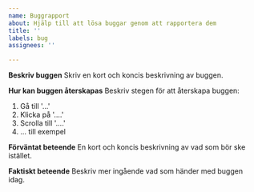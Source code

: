 ```yaml
---
name: Buggrapport
about: Hjälp till att lösa buggar genom att rapportera dem
title: ''
labels: bug
assignees: ''

---
```


**Beskriv buggen**
Skriv en kort och koncis beskrivning av buggen. 

**Hur kan buggen återskapas**
Beskriv stegen för att återskapa buggen:
1. Gå till '...'
2. Klicka på '....'
3. Scrolla till '....'
4. ... till exempel

**Förväntat beteende**
En kort och koncis beskrivning av vad som bör ske istället.

**Faktiskt beteende**
Beskriv mer ingående vad som händer med buggen idag.
